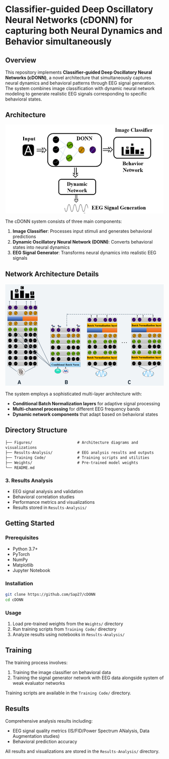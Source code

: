 # Classifier-guided Deep Oscillatory Neural Networks (cDONN) for capturing both Neural Dynamics and Behavior simultaneously

## Overview

This repository implements **Classifier-guided Deep Oscillatory Neural Networks (cDONN)**, a novel architecture that simultaneously captures neural dynamics and behavioral patterns through EEG signal generation. The system combines image classification with dynamic neural network modeling to generate realistic EEG signals corresponding to specific behavioral states.

## Architecture

![System Architecture](Figures/Fig1.png)

The cDONN system consists of three main components:

1. **Image Classifier**: Processes input stimuli and generates behavioral predictions
2. **Dynamic Oscillatory Neural Network (DONN)**: Converts behavioral states into neural dynamics  
3. **EEG Signal Generator**: Transforms neural dynamics into realistic EEG signals

## Network Architecture Details

![Network Architecture](Figures/Fig2.png)

The system employs a sophisticated multi-layer architecture with:
- **Conditional Batch Normalization layers** for adaptive signal processing
- **Multi-channel processing** for different EEG frequency bands
- **Dynamic network components** that adapt based on behavioral states

## Directory Structure

```
├── Figures/                    # Architecture diagrams and visualizations
├── Results-Analysis/           # EEG analysis results and outputs
├── Training Code/              # Training scripts and utilities  
├── Weights/                    # Pre-trained model weights
└── README.md
```




### 3. Results Analysis
- EEG signal analysis and validation
- Behavioral correlation studies
- Performance metrics and visualizations
- Results stored in `Results-Analysis/`

## Getting Started

### Prerequisites
- Python 3.7+
- PyTorch
- NumPy
- Matplotlib
- Jupyter Notebook

### Installation
```bash
git clone https://github.com/Sap27/cDONN
cd cDONN
```

### Usage
1. Load pre-trained weights from the `Weights/` directory
2. Run training scripts from `Training Code/` directory
3. Analyze results using notebooks in `Results-Analysis/`

## Training

The training process involves:
1. Training the image classifier on behavioral data
2. Training the signal generator network with EEG data alongside system of weak evaluator networks

Training scripts are available in the `Training Code/` directory.

## Results

Comprehensive analysis results including:
- EEG signal quality metrics (IS/FID/Power Spectrum ANalysis, Data Augmentation studies)
- Behavioral prediction accuracy


All results and visualizations are stored in the `Results-Analysis/` directory.

